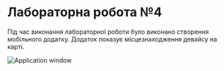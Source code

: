 # Лабораторна робота №4


Під час виконання лабораторної роботи було виконано створення мобільного додатку. Додаток показує місцезнаходження девайсу на карті.



![Application window](https://i.imgur.com/tVk9tfg.jpg)

